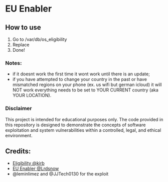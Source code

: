 # EU Enabler

## How to use
1. Go to /var/db/os_eligibility
2. Replace
3. Done!

### Notes:
* if it doesnt work the first time it wont work until there is an update;
* if you have attempted to change your country in the past or have mismatched regions on your phone (ex. us wifi but german icloud) it will NOT work everything needs to be set to YOUR CURRENT country (aka YOUR LOCATION).

### Disclaimer
This project is intended for educational purposes only. The code provided in this repository is designed to demonstrate the concepts of software exploitation and system vulnerabilities within a controlled, legal, and ethical environment.

## Credits:
* [Eligibility @kirb](https://theapplewiki.com/wiki/Eligibility)
* [EU Enabler @Lrdsnow](https://github.com/Lrdsnow/EUEnabler)
* @leminlimez and @JJTech0130 for the exploit
